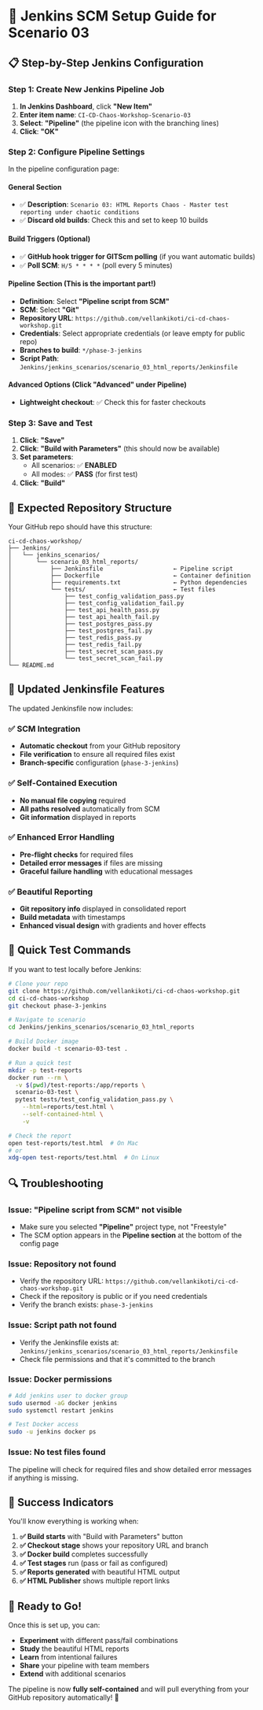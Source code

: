 # 🔧 Jenkins SCM Setup Guide for Scenario 03

## 📋 Step-by-Step Jenkins Configuration

### **Step 1: Create New Jenkins Pipeline Job**

1. **In Jenkins Dashboard**, click **"New Item"**
2. **Enter item name**: `CI-CD-Chaos-Workshop-Scenario-03`
3. **Select**: **"Pipeline"** (the pipeline icon with the branching lines)
4. **Click**: **"OK"**

### **Step 2: Configure Pipeline Settings**

In the pipeline configuration page:

#### **General Section**
- ✅ **Description**: `Scenario 03: HTML Reports Chaos - Master test reporting under chaotic conditions`
- ✅ **Discard old builds**: Check this and set to keep 10 builds

#### **Build Triggers** (Optional)
- ✅ **GitHub hook trigger for GITScm polling** (if you want automatic builds)
- ✅ **Poll SCM**: `H/5 * * * *` (poll every 5 minutes)

#### **Pipeline Section** (This is the important part!)
- **Definition**: Select **"Pipeline script from SCM"**
- **SCM**: Select **"Git"**
- **Repository URL**: `https://github.com/vellankikoti/ci-cd-chaos-workshop.git`
- **Credentials**: Select appropriate credentials (or leave empty for public repo)
- **Branches to build**: `*/phase-3-jenkins`
- **Script Path**: `Jenkins/jenkins_scenarios/scenario_03_html_reports/Jenkinsfile`

#### **Advanced Options** (Click "Advanced" under Pipeline)
- **Lightweight checkout**: ✅ Check this for faster checkouts

### **Step 3: Save and Test**

1. **Click**: **"Save"**
2. **Click**: **"Build with Parameters"** (this should now be available)
3. **Set parameters**:
   - All scenarios: ✅ **ENABLED**
   - All modes: ✅ **PASS** (for first test)
4. **Click**: **"Build"**

## 🎯 Expected Repository Structure

Your GitHub repo should have this structure:

```
ci-cd-chaos-workshop/
├── Jenkins/
│   └── jenkins_scenarios/
│       └── scenario_03_html_reports/
│           ├── Jenkinsfile                    ← Pipeline script
│           ├── Dockerfile                     ← Container definition
│           ├── requirements.txt               ← Python dependencies
│           └── tests/                         ← Test files
│               ├── test_config_validation_pass.py
│               ├── test_config_validation_fail.py
│               ├── test_api_health_pass.py
│               ├── test_api_health_fail.py
│               ├── test_postgres_pass.py
│               ├── test_postgres_fail.py
│               ├── test_redis_pass.py
│               ├── test_redis_fail.py
│               ├── test_secret_scan_pass.py
│               └── test_secret_scan_fail.py
└── README.md
```

## 🔧 Updated Jenkinsfile Features

The updated Jenkinsfile now includes:

### **✅ SCM Integration**
- **Automatic checkout** from your GitHub repository
- **File verification** to ensure all required files exist
- **Branch-specific** configuration (`phase-3-jenkins`)

### **✅ Self-Contained Execution**
- **No manual file copying** required
- **All paths resolved** automatically from SCM
- **Git information** displayed in reports

### **✅ Enhanced Error Handling**
- **Pre-flight checks** for required files
- **Detailed error messages** if files are missing
- **Graceful failure handling** with educational messages

### **✅ Beautiful Reporting**
- **Git repository info** displayed in consolidated report
- **Build metadata** with timestamps
- **Enhanced visual design** with gradients and hover effects

## 🚀 Quick Test Commands

If you want to test locally before Jenkins:

```bash
# Clone your repo
git clone https://github.com/vellankikoti/ci-cd-chaos-workshop.git
cd ci-cd-chaos-workshop
git checkout phase-3-jenkins

# Navigate to scenario
cd Jenkins/jenkins_scenarios/scenario_03_html_reports

# Build Docker image
docker build -t scenario-03-test .

# Run a quick test
mkdir -p test-reports
docker run --rm \
  -v $(pwd)/test-reports:/app/reports \
  scenario-03-test \
  pytest tests/test_config_validation_pass.py \
    --html=reports/test.html \
    --self-contained-html \
    -v

# Check the report
open test-reports/test.html  # On Mac
# or
xdg-open test-reports/test.html  # On Linux
```

## 🔍 Troubleshooting

### **Issue: "Pipeline script from SCM" not visible**
- Make sure you selected **"Pipeline"** project type, not "Freestyle"
- The SCM option appears in the **Pipeline section** at the bottom of the config page

### **Issue: Repository not found**
- Verify the repository URL: `https://github.com/vellankikoti/ci-cd-chaos-workshop.git`
- Check if the repository is public or if you need credentials
- Verify the branch exists: `phase-3-jenkins`

### **Issue: Script path not found**
- Verify the Jenkinsfile exists at: `Jenkins/jenkins_scenarios/scenario_03_html_reports/Jenkinsfile`
- Check file permissions and that it's committed to the branch

### **Issue: Docker permissions**
```bash
# Add jenkins user to docker group
sudo usermod -aG docker jenkins
sudo systemctl restart jenkins

# Test Docker access
sudo -u jenkins docker ps
```

### **Issue: No test files found**
The pipeline will check for required files and show detailed error messages if anything is missing.

## 🎉 Success Indicators

You'll know everything is working when:

1. **✅ Build starts** with "Build with Parameters" button
2. **✅ Checkout stage** shows your repository URL and branch
3. **✅ Docker build** completes successfully  
4. **✅ Test stages** run (pass or fail as configured)
5. **✅ Reports generated** with beautiful HTML output
6. **✅ HTML Publisher** shows multiple report links

## 🎪 Ready to Go!

Once this is set up, you can:
- **Experiment** with different pass/fail combinations
- **Study** the beautiful HTML reports
- **Learn** from intentional failures
- **Share** your pipeline with team members
- **Extend** with additional scenarios

The pipeline is now **fully self-contained** and will pull everything from your GitHub repository automatically! 🚀